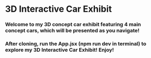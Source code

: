 # 3D Interactive Car Exhibit
### Welcome to my 3D concept car exhibit featuring 4 main concept cars, which will be presented as you navigate!
### After cloning, run the App.jsx (npm run dev in terminal) to explore my 3D Interactive Car Exhibit! Enjoy!
